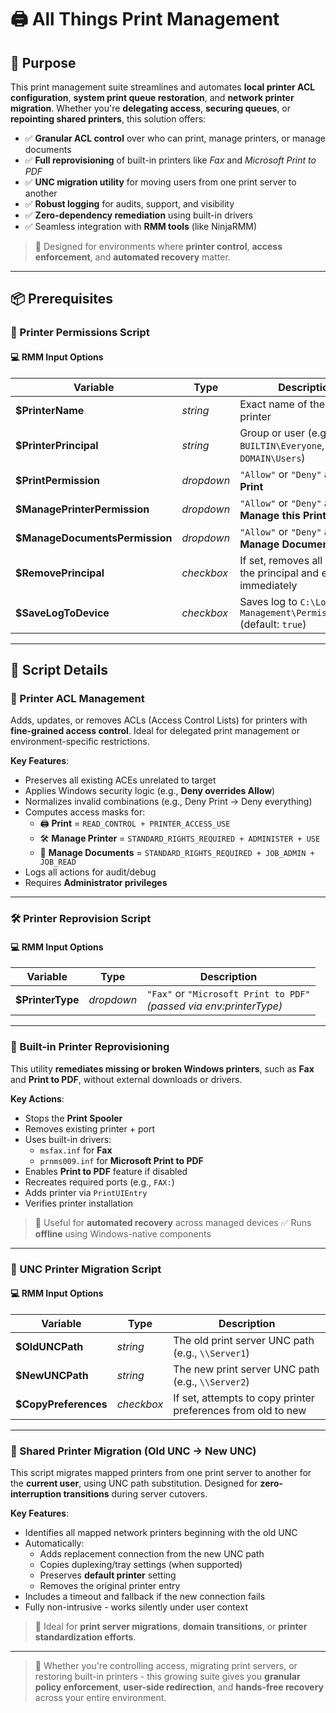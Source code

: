 # 🖨️ All Things Print Management

## 🧠 Purpose

This print management suite streamlines and automates **local printer ACL configuration**, **system print queue restoration**, and **network printer migration**. Whether you're **delegating access**, **securing queues**, or **repointing shared printers**, this solution offers:

- ✅ **Granular ACL control** over who can print, manage printers, or manage documents
- ✅ **Full reprovisioning** of built-in printers like *Fax* and *Microsoft Print to PDF*
- ✅ **UNC migration utility** for moving users from one print server to another
- ✅ **Robust logging** for audits, support, and visibility
- ✅ **Zero-dependency remediation** using built-in drivers
- ✅ Seamless integration with **RMM tools** (like NinjaRMM)

> 🎯 Designed for environments where **printer control**, **access enforcement**, and **automated recovery** matter.

---

## 📦 Prerequisites

### 🛂 Printer Permissions Script

#### 💻 RMM Input Options

| **Variable**                   | **Type**   | **Description**                                                                |
|--------------------------------|------------|--------------------------------------------------------------------------------|
| **$PrinterName**               | *string*   | Exact name of the local printer                                                |
| **$PrinterPrincipal**          | *string*   | Group or user (e.g., `BUILTIN\Everyone`, `DOMAIN\Users`)                       |
| **$PrintPermission**           | *dropdown* | `"Allow"` or `"Deny"` access to **Print**                                      |
| **$ManagePrinterPermission**   | *dropdown* | `"Allow"` or `"Deny"` access to **Manage this Printer**                        |
| **$ManageDocumentsPermission** | *dropdown* | `"Allow"` or `"Deny"` access to **Manage Documents**                           |
| **$RemovePrincipal**           | *checkbox* | If set, removes all ACEs for the principal and exits immediately               |
| **$SaveLogToDevice**           | *checkbox* | Saves log to `C:\Logs\Print Management\Permissions.log` (default: `true`)      |

---

## 📜 Script Details

### 🔐 Printer ACL Management

Adds, updates, or removes ACLs (Access Control Lists) for printers with **fine-grained access control**. Ideal for delegated print management or environment-specific restrictions.

**Key Features**:
- Preserves all existing ACEs unrelated to target
- Applies Windows security logic (e.g., **Deny overrides Allow**)
- Normalizes invalid combinations (e.g., Deny Print → Deny everything)
- Computes access masks for:
  - 🖨️ **Print** = `READ_CONTROL + PRINTER_ACCESS_USE`
  - 🛠️ **Manage Printer** = `STANDARD_RIGHTS_REQUIRED + ADMINISTER + USE`
  - 📄 **Manage Documents** = `STANDARD_RIGHTS_REQUIRED + JOB_ADMIN + JOB_READ`
- Logs all actions for audit/debug
- Requires **Administrator privileges**

---

### 🛠️ Printer Reprovision Script

#### 💻 RMM Input Options

| **Variable**        | **Type**   | **Description**                                                           |
|---------------------|------------|---------------------------------------------------------------------------|
| **$PrinterType**    | *dropdown* | `"Fax"` or `"Microsoft Print to PDF"` <br> *(passed via env:printerType)* |

---

### 🔁 Built-in Printer Reprovisioning

This utility **remediates missing or broken Windows printers**, such as **Fax** and **Print to PDF**, without external downloads or drivers.

**Key Actions**:
- Stops the **Print Spooler**
- Removes existing printer + port
- Uses built-in drivers:
  - `msfax.inf` for **Fax**
  - `prnms009.inf` for **Microsoft Print to PDF**
- Enables **Print to PDF** feature if disabled
- Recreates required ports (e.g., `FAX:`)
- Adds printer via `PrintUIEntry`
- Verifies printer installation

> 🧼 Useful for **automated recovery** across managed devices
> ✅ Runs **offline** using Windows-native components

---

### 🔄 UNC Printer Migration Script

#### 💻 RMM Input Options

| **Variable**             | **Type**   | **Description**                                                              |
|--------------------------|------------|------------------------------------------------------------------------------|
| **$OldUNCPath**          | *string*   | The old print server UNC path (e.g., `\\Server1`)                            |
| **$NewUNCPath**          | *string*   | The new print server UNC path (e.g., `\\Server2`)                            |
| **$CopyPreferences**     | *checkbox* | If set, attempts to copy printer preferences from old to new                 |

---

### 🔁 Shared Printer Migration (Old UNC → New UNC)

This script migrates mapped printers from one print server to another for the **current user**, using UNC path substitution. Designed for **zero-interruption transitions** during server cutovers.

**Key Features**:
- Identifies all mapped network printers beginning with the old UNC
- Automatically:
  - Adds replacement connection from the new UNC path
  - Copies duplexing/tray settings (when supported)
  - Preserves **default printer** setting
  - Removes the original printer entry
- Includes a timeout and fallback if the new connection fails
- Fully non-intrusive - works silently under user context

> 🧩 Ideal for **print server migrations**, **domain transitions**, or **printer standardization efforts**.

---

> 🎯 Whether you're controlling access, migrating print servers, or restoring built-in printers - this growing suite gives you **granular policy enforcement**, **user-side redirection**, and **hands-free recovery** across your entire environment.